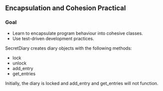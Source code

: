 ## Encapsulation and Cohesion Practical

### Goal
- Learn to encapsulate program behaviour into cohesive classes.
- Use test-driven development practices.


SecretDiary creates diary objects with the following methods:
- lock
- unlock
- add_entry
- get_entries

Initially, the diary is locked and add_entry and get_entries will not function.
